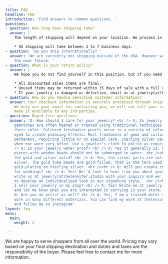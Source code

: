 ```yaml
---
title: FAQ
headline: FAQ
introduction: 'Find answers to common questions. '
questions:
- question: How long does shipping take?
  answer: |-
    The length of shipping will depend on your location. We process in stock orders Mon-Fri, but it may take up to 3 days to process your order.

    * US shipping will take between 3 to 7 business days.
- question: 'Do you ship internationally? '
  answer: 'We are currently not shipping outside of the USA. However we will be in
    the near future. '
- question: What is your return policy?
  answer: |-
    We hope you do not find yourself in this position, but if you need to return your jewelry.

    * All discounted sales items are final.
    * Unused items may be returned within 15 days of sale with a full refund.
    * If your jewelry is damaged or defective, email us at jewelry(at)helensuter.studio, and we’ll process a return and refund ASAP!
- question: How do you handle sensitive customer information?
  answer: Your checkout information is securely processed through Snipcart and Square.
    We only use your email for contacting you, we will not sell your information or
    make it available to any 3rd parties.
- question: Rapid-fire questions
  answer: 'Q: How should I care for your jewelry? <br /> A: In jewelry making, natural
    gemstones are often heated or treated using traditional techniques to enhance
    their color. Cultured freshwater pearls occur in a variety of colors and are sometimes
    dyed to create pleasing effects. Most treatments of gems and cultured pearls are
    permanent, requiring little or no special care. Sterling silver parts may tarnish
    when not worn very often. Use a jeweler’s cloth to polish as required. <br /><br
    /> Q: Is your jewelry water proof? <br /> A: Yes it generally is, however some
    pieces with wooden beads should not be submerged in water. <br /><br /> Q: Is
    the gold and silver solid? <br /> A: Yes, the silver parts are solid Sterling
    silver. The gold tube beads are gold-filled, that is the term used for high quality
    gold-plating on Sterling silver. <br /><br /> Q: Will you create custom orders
    for weddings? <br /> A: Yes! We''d love to hear from you about your plans. Just
    write us at jewelry(at)helensuter.studio with your inquiry and we''d be delighted
    to develop an individualized look in our signature style.  <br /><br /> Q: Can
    I sell your jewelry in my shop? <br /> A: Yes! Write me at jewelry(at)helensuter.studio
    and let me know what you are interested in carrying in your store. <br /><br />
    Q: Are you an artist as well? <br /> A: Yes, I am a trained metal sculptor and
    work in many different materials. You can find my work at [helensuter.studio](helensuter.studio)
    and follow me on Instagram'
layout: faq
menu:
  main:
    weight: 2

---
```

We are happy to serve shoppers from all over the world. Pricing may vary based on your final shipping destination and duties and taxes are the responsibility of the buyer. Please feel free to contact me for more information.
